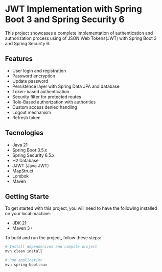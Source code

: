 # JWT Implementation with Spring Boot 3 and Spring Security 6
This project showcases a complete implementation of authentication and authorization process using of JSON Web Tokens(JWT) with Spring Boot 3 and Spring Security 6.

## Features
- User login and registration
- Password encryption
- Update password
- Persistence layer with Spring Data JPA and database
- Token-based authentication
- Security filter for protected routes
- Role-Based authorization with authorities
- Custom access denied handling
- Logout mechanism
- Refresh token

## Tecnologies
- Java 21
- Spring Boot 3.5.x
- Spring Security 6.5.x
- H2 Database
- JJWT (Java JWT)
- MapStruct
- Lombok
- Maven

## Getting Starte
To get started with this project, you will need to have the following installed on your local machine:

- JDK 21
- Maven 3+

To build and run the project, follow these steps:

```bash
# Install dependencies and compile project
mvn clean install

# Run application
mvn spring-boot:run
```


